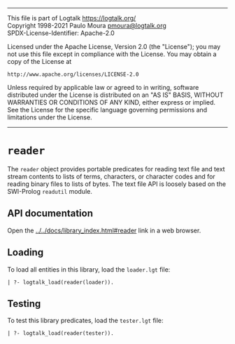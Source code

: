 ________________________________________________________________________

This file is part of Logtalk <https://logtalk.org/>  
Copyright 1998-2021 Paulo Moura <pmoura@logtalk.org>  
SPDX-License-Identifier: Apache-2.0

Licensed under the Apache License, Version 2.0 (the "License");
you may not use this file except in compliance with the License.
You may obtain a copy of the License at

    http://www.apache.org/licenses/LICENSE-2.0

Unless required by applicable law or agreed to in writing, software
distributed under the License is distributed on an "AS IS" BASIS,
WITHOUT WARRANTIES OR CONDITIONS OF ANY KIND, either express or implied.
See the License for the specific language governing permissions and
limitations under the License.
________________________________________________________________________


`reader`
========

The `reader` object provides portable predicates for reading text file and
text stream contents to lists of terms, characters, or character codes and
for reading binary files to lists of bytes. The text file API is loosely
based on the SWI-Prolog `readutil` module.


API documentation
-----------------

Open the [../../docs/library_index.html#reader](../../docs/library_index.html#reader)
link in a web browser.


Loading
-------

To load all entities in this library, load the `loader.lgt` file:

	| ?- logtalk_load(reader(loader)).


Testing
-------

To test this library predicates, load the `tester.lgt` file:

	| ?- logtalk_load(reader(tester)).
